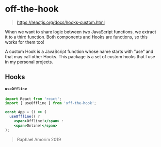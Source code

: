 # off-the-hook

> https://reactjs.org/docs/hooks-custom.html

When we want to share logic between two JavaScript functions, we extract it to a third function. Both components and Hooks are functions, so this works for them too!

A custom Hook is a JavaScript function whose name starts with ”use” and that may call other Hooks. This package is a set of custom hooks that I use in my personal projects.

## Hooks

#### `useOffline`

```jsx
import React from 'react';
import { useOffline } from 'off-the-hook';

const App = () => (
  useOffline() ?
    <span>Offline!</span> :
    <span>Online!</span>
);
```

> Raphael Amorim 2019
